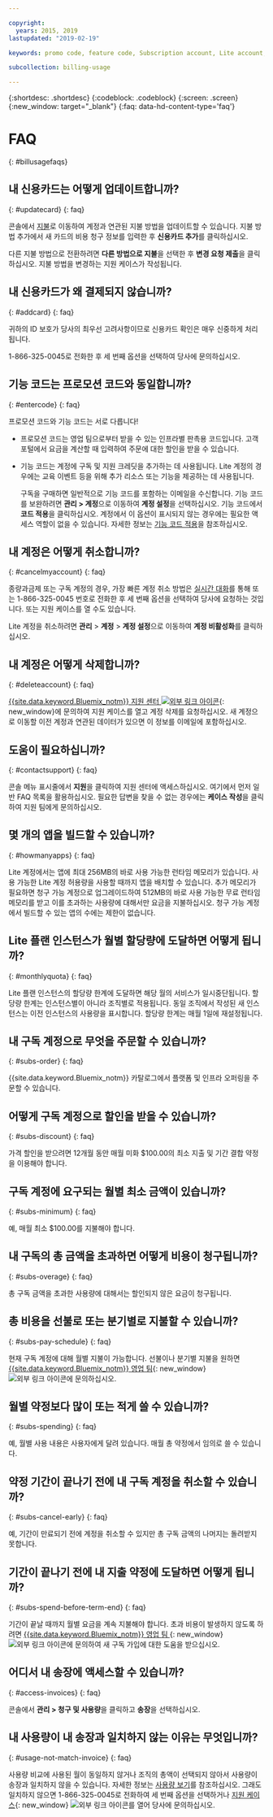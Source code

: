 ```yaml
---

copyright:
  years: 2015, 2019
lastupdated: "2019-02-19"

keywords: promo code, feature code, Subscription account, Lite account, payment

subcollection: billing-usage

---
```


{:shortdesc: .shortdesc}
{:codeblock: .codeblock}
{:screen: .screen}
{:new_window: target="_blank"}
{:faq: data-hd-content-type='faq'}

# FAQ
{: #billusagefaqs}


## 내 신용카드는 어떻게 업데이트합니까?
{: #updatecard}
{: faq}

콘솔에서 [지불](https://{DomainName}/billing/payments)로 이동하여 계정과 연관된 지불 방법을 업데이트할 수 있습니다. 지불 방법 추가에서 새 카드의 비용 청구 정보를 입력한 후 **신용카드 추가**를 클릭하십시오.

다른 지불 방법으로 전환하려면 **다른 방법으로 지불**을 선택한 후 **변경 요청 제출**을 클릭하십시오. 지불 방법을 변경하는 지원 케이스가 작성됩니다.

## 내 신용카드가 왜 결제되지 않습니까?
{: #addcard}
{: faq}

귀하의 ID 보호가 당사의 최우선 고려사항이므로 신용카드 확인은 매우 신중하게 처리됩니다.

1-866-325-0045로 전화한 후 세 번째 옵션을 선택하여 당사에 문의하십시오.


## 기능 코드는 프로모션 코드와 동일합니까?
{: #entercode}
{: faq}

프로모션 코드와 기능 코드는 서로 다릅니다!

- 프로모션 코드는 영업 팀으로부터 받을 수 있는 인프라별 판촉용 코드입니다. 고객 포털에서 요금을 계산할 때 입력하여 주문에 대한 할인을 받을 수 있습니다.
- 기능 코드는 계정에 구독 및 지원 크레딧을 추가하는 데 사용됩니다. Lite 계정의 경우에는 교육 이벤트 등을 위해 추가 리소스 또는 기능을 제공하는 데 사용됩니다.

   구독을 구매하면 일반적으로 기능 코드를 포함하는 이메일을 수신합니다. 기능 코드를 보완하려면 **관리 > 계정**으로 이동하여 **계정 설정**을 선택하십시오. 기능 코드에서 **코드 적용**을 클릭하십시오. 계정에서 이 옵션이 표시되지 않는 경우에는 필요한 액세스 역할이 없을 수 있습니다. 자세한 정보는 [기능 코드 적용](/docs/account?topic=account-codes)을 참조하십시오.

## 내 계정은 어떻게 취소합니까?
{: #cancelmyaccount}
{: faq}

종량과금제 또는 구독 계정의 경우, 가장 빠른 계정 취소 방법은 [실시간 대화](https://{DomainName}/unifiedsupport/supportcenter)를 통해 또는 1-866-325-0045 번호로 전화한 후 세 번째 옵션을 선택하여 당사에 요청하는 것입니다. 또는 지원 케이스를 열 수도 있습니다.

Lite 계정을 취소하려면 **관리** > **계정** > **계정 설정**으로 이동하여 **계정 비활성화**를 클릭하십시오.


## 내 계정은 어떻게 삭제합니까?
{: #deleteaccount}
{: faq}

[{{site.data.keyword.Bluemix_notm}} 지원 센터 ![외부 링크 아이콘](../icons/launch-glyph.svg)](https://{DomainName}/unifiedsupport/supportcenter){: new_window}에 문의하여 지원 케이스를 열고 계정 삭제를 요청하십시오. 새 계정으로 이동할 이전 계정과 연관된 데이터가 있으면 이 정보를 이메일에 포함하십시오.

## 도움이 필요하십니까?
{: #contactsupport}
{: faq}

콘솔 메뉴 표시줄에서 **지원**을 클릭하여 지원 센터에 액세스하십시오. 여기에서 먼저 일반 FAQ 목록을 활용하십시오. 필요한 답변을 찾을 수 없는 경우에는 **케이스 작성**을 클릭하여 지원 팀에게 문의하십시오.   

## 몇 개의 앱을 빌드할 수 있습니까?
{: #howmanyapps}
{: faq}

Lite 계정에서는 앱에 최대 256MB의 바로 사용 가능한 런타임 메모리가 있습니다. 사용 가능한 Lite 계정 허용량을 사용할 때까지 앱을 배치할 수 있습니다. 추가 메모리가 필요하면 청구 가능 계정으로 업그레이드하여 512MB의 바로 사용 가능한 무료 런타임 메모리를 받고 이를 초과하는 사용량에 대해서만 요금을 지불하십시오. 청구 가능 계정에서 빌드할 수 있는 앱의 수에는 제한이 없습니다.


## Lite 플랜 인스턴스가 월별 할당량에 도달하면 어떻게 됩니까?
{: #monthlyquota}
{: faq}

Lite 플랜 인스턴스의 할당량 한계에 도달하면 해당 월의 서비스가 일시중단됩니다. 할당량 한계는 인스턴스별이 아니라 조직별로 적용됩니다. 동일 조직에서 작성된 새 인스턴스는 이전 인스턴스의 사용량을 표시합니다. 할당량 한계는 매월 1일에 재설정됩니다.


## 내 구독 계정으로 무엇을 주문할 수 있습니까?
{: #subs-order}
{: faq}

{{site.data.keyword.Bluemix_notm}} 카탈로그에서 플랫폼 및 인프라 오퍼링을 주문할 수 있습니다.


## 어떻게 구독 계정으로 할인을 받을 수 있습니까?
{: #subs-discount}
{: faq}

가격 할인을 받으려면 12개월 동안 매월 미화 $100.00의 최소 지출 및 기간 결합 약정을 이용해야 합니다.


## 구독 계정에 요구되는 월별 최소 금액이 있습니까?
{: #subs-minimum}
{: faq}

예, 매월 최소 $100.00를 지불해야 합니다.


## 내 구독의 총 금액을 초과하면 어떻게 비용이 청구됩니까?
{: #subs-overage}
{: faq}

총 구독 금액을 초과한 사용량에 대해서는 할인되지 않은 요금이 청구됩니다.


## 총 비용을 선불로 또는 분기별로 지불할 수 있습니까?
{: #subs-pay-schedule}
{: faq}

현재 구독 계정에 대해 월별 지불이 가능합니다. 선불이나 분기별 지불을 원하면 [{{site.data.keyword.Bluemix_notm}} 영업 팀](https://www.ibm.com/cloud-computing/bluemix/contact-us){: new_window} ![외부 링크 아이콘](../icons/launch-glyph.svg)에 문의하십시오.


## 월별 약정보다 많이 또는 적게 쓸 수 있습니까?  
{: #subs-spending}
{: faq}

예, 월별 사용 내용은 사용자에게 달려 있습니다. 매월 총 약정에서 임의로 쓸 수 있습니다.


## 약정 기간이 끝나기 전에 내 구독 계정을 취소할 수 있습니까?  
{: #subs-cancel-early}
{: faq}

예, 기간이 만료되기 전에 계정을 취소할 수 있지만 총 구독 금액의 나머지는 돌려받지 못합니다.


## 기간이 끝나기 전에 내 지출 약정에 도달하면 어떻게 됩니까?  
{: #subs-spend-before-term-end}
{: faq}

기간이 끝날 때까지 월별 요금을 계속 지불해야 합니다. 초과 비용이 발생하지 않도록 하려면 [{{site.data.keyword.Bluemix_notm}} 영업 팀 ](https://www.ibm.com/cloud-computing/bluemix/contact-us){: new_window} ![외부 링크 아이콘](../icons/launch-glyph.svg)에 문의하여 새 구독 가입에 대한 도움을 받으십시오.


## 어디서 내 송장에 액세스할 수 있습니까?
{: #access-invoices}
{: faq}

콘솔에서 **관리 > 청구 및 사용량**을 클릭하고 **송장**을 선택하십시오.


## 내 사용량이 내 송장과 일치하지 않는 이유는 무엇입니까?
{: #usage-not-match-invoice}
{: faq}

사용량 비교에 사용된 월이 동일하지 않거나 조직의 총액이 선택되지 않아서 사용량이 송장과 일치하지 않을 수 있습니다. 자세한 정보는 [사용량 보기](/docs/billing-usage?topic=billing-usage-viewingusage)를 참조하십시오. 그래도 일치하지 않으면 1-866-325-0045로 전화하여 세 번째 옵션을 선택하거나 [지원 케이스](https://{DomainName}/unifiedsupport/supportcenter){: new_window} ![외부 링크 아이콘](../icons/launch-glyph.svg)를 열어 당사에 문의하십시오.
